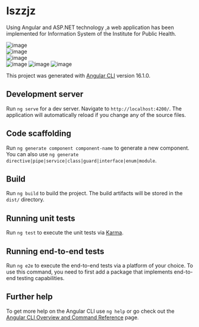 # Iszzjz
<p>Using Angular and ASP.NET technology ,a web application has been implemented for Information System of the Institute for Public Health.</p>

<div class="container">
  <div class="row">
    <div class="col">
    <img src="image1.jpg" alt="image">
    </div>
    <div class="col">
      <img src="image2.jpg" alt="image">
    </div>
    <div class="col">
    <img src="image3.jpg" alt="image">
    </div>
  </div>
</div>
<img src="image4.jpg" alt="image">
<img src="logovanje.jpg" alt="image">
<img src="image5.png" alt="image">

This project was generated with [Angular CLI](https://github.com/angular/angular-cli) version 16.1.0.

## Development server

Run `ng serve` for a dev server. Navigate to `http://localhost:4200/`. The application will automatically reload if you change any of the source files.

## Code scaffolding

Run `ng generate component component-name` to generate a new component. You can also use `ng generate directive|pipe|service|class|guard|interface|enum|module`.

## Build

Run `ng build` to build the project. The build artifacts will be stored in the `dist/` directory.

## Running unit tests

Run `ng test` to execute the unit tests via [Karma](https://karma-runner.github.io).

## Running end-to-end tests

Run `ng e2e` to execute the end-to-end tests via a platform of your choice. To use this command, you need to first add a package that implements end-to-end testing capabilities.

## Further help

To get more help on the Angular CLI use `ng help` or go check out the [Angular CLI Overview and Command Reference](https://angular.io/cli) page.
